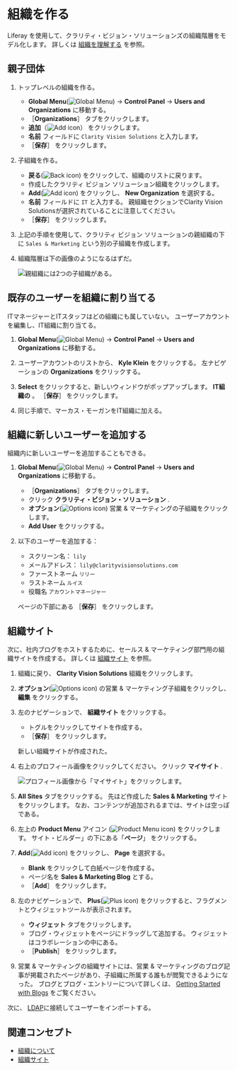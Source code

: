 # 組織を作る

Liferay を使用して、クラリティ・ビジョン・ソリューションズの組織階層をモデル化します。 詳しくは [組織を理解する](https://learn.liferay.com/en/w/dxp/users-and-permissions/organizations/understanding-organizations) を参照。

## 親子団体

1. トップレベルの組織を作る。

   * **Global Menu**(![Global Menu](../../images/icon-applications-menu.png)) &rarr; **Control Panel** &rarr; **Users and Organizations** に移動する。
   * ［**Organizations**］ タブをクリックします。
   * **追加**（![Add icon](../../images/icon-add.png)） をクリックします。
   * **名前** フィールドに `Clarity Vision Solutions` と入力します。
   * ［**保存**］ をクリックします。

1. 子組織を作る。

   * **戻る**(![Back icon](../../images/icon-angle-left.png)) をクリックして、組織のリストに戻ります。
   * 作成したクラリティ ビジョン ソリューション組織をクリックします。
   * **Add**(![Add icon](../../images/icon-add.png)) をクリックし、 **New Organization** を選択する。
   * **名前** フィールドに `IT` と入力する。 親組織セクションでClarity Vision Solutionsが選択されていることに注意してください。
   * ［**保存**］ をクリックします。

1. 上記の手順を使用して、クラリティ ビジョン ソリューションの親組織の下に `Sales & Marketing` という別の子組織を作成します。

1. 組織階層は下の画像のようになるはずだ。

   ![親組織には2つの子組織がある。](./creating-organizations/images/01.png)

## 既存のユーザーを組織に割り当てる

ITマネージャーとITスタッフはどの組織にも属していない。 ユーザーアカウントを編集し、IT組織に割り当てる。

1. **Global Menu**(![Global Menu](../../images/icon-applications-menu.png)) &rarr; **Control Panel** &rarr; **Users and Organizations** に移動する。

1. ユーザーアカウントのリストから、 **Kyle Klein** をクリックする。 左ナビゲーションの **Organizations** をクリックする。

1. **Select** をクリックすると、新しいウィンドウがポップアップします。 **IT組織の** 。 ［**保存**］ をクリックします。

1. 同じ手順で、マーカス・モーガンをIT組織に加える。

## 組織に新しいユーザーを追加する

組織内に新しいユーザーを追加することもできる。

1. **Global Menu**(![Global Menu](../../images/icon-applications-menu.png)) &rarr; **Control Panel** &rarr; **Users and Organizations** に移動する。

   * ［**Organizations**］ タブをクリックします。
   * クリック **クラリティ・ビジョン・ソリューション** .
   * **オプション**(![Options icon](../../images/icon-actions.png)) 営業 & マーケティングの子組織をクリックします。
   * **Add User** をクリックする。

1. 以下のユーザーを追加する：

   * スクリーン名： `lily`
   * メールアドレス： `lily@clarityvisionsolutions.com`
   * ファーストネーム `リリー`
   * ラストネーム `ルイス`
   * 役職名 `アカウントマネージャー`

   ページの下部にある ［**保存**］ をクリックします。

## 組織サイト

次に、社内ブログをホストするために、セールス & マーケティング部門用の組織サイトを作成する。 詳しくは [組織サイト](https://learn.liferay.com/en/w/dxp/users-and-permissions/organizations/organization-sites) を参照。

1. 組織に戻り、 **Clarity Vision Solutions** 組織をクリックします。

1. **オプション**(![Options icon](../../images/icon-actions.png)) の営業 & マーケティング子組織をクリックし、 **編集** をクリックする。

1. 左のナビゲーションで、 **組織サイト** をクリックする。
   * トグルをクリックしてサイトを作成する。
   * ［**保存**］ をクリックします。

   新しい組織サイトが作成された。

1. 右上のプロフィール画像をクリックしてください。 クリック **マイサイト** .

   ![プロフィール画像から「マイサイト」をクリックします。](./creating-organizations/images/02.png)

1. **All Sites** タブをクリックする。 先ほど作成した **Sales & Marketing** サイトをクリックします。 なお、コンテンツが追加されるまでは、サイトは空っぽである。

1. 左上の **Product Menu** アイコン (![Product Menu icon](../../images/icon-product-menu.png)) をクリックします。 サイト・ビルダー」の下にある「**ページ**」 をクリックする。

1. **Add**(![Add icon](../../images/icon-add.png)) をクリックし、 **Page** を選択する。

   * **Blank** をクリックして白紙ページを作成する。
   * ページ名を **Sales & Marketing Blog** とする。
   * ［**Add**］ をクリックします。

1. 左のナビゲーションで、 **Plus**(![Plus icon](../../images/icon-plus.png)) をクリックすると、フラグメントとウィジェットツールが表示されます。

   * **ウィジェット** タブをクリックします。
   * ブログ・ウィジェットをページにドラッグして追加する。 ウィジェットはコラボレーションの中にある。
   * ［**Publish**］ をクリックします。

1. 営業 & マーケティングの組織サイトには、営業 & マーケティングのブログ記事が掲載されたページがあり、子組織に所属する誰もが閲覧できるようになった。 ブログとブログ・エントリーについて詳しくは、 [Getting Started with Blogs](https://learn.liferay.com/en/w/dxp/content-authoring-and-management/blogs/getting-started-with-blogs) をご覧ください。

次に、 [LDAP](./connecting-to-ldap.md)に接続してユーザーをインポートする。

## 関連コンセプト

- [組織について](https://learn.liferay.com/en/w/dxp/users-and-permissions/organizations/understanding-organizations)
- [組織サイト](https://learn.liferay.com/en/w/dxp/users-and-permissions/organizations/organization-sites)
